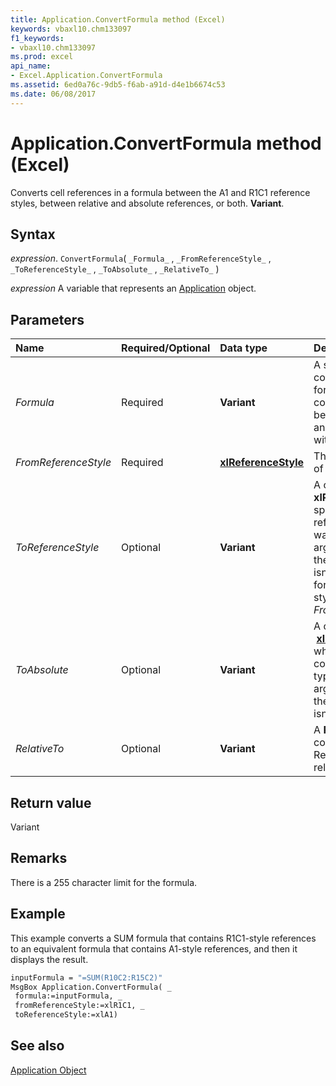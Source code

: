 ```yaml
---
title: Application.ConvertFormula method (Excel)
keywords: vbaxl10.chm133097
f1_keywords:
- vbaxl10.chm133097
ms.prod: excel
api_name:
- Excel.Application.ConvertFormula
ms.assetid: 6ed0a76c-9db5-f6ab-a91d-d4e1b6674c53
ms.date: 06/08/2017
---
```



# Application.ConvertFormula method (Excel)

Converts cell references in a formula between the A1 and R1C1 reference styles, between relative and absolute references, or both.  **Variant**.


## Syntax

_expression_. `ConvertFormula`( `_Formula_` , `_FromReferenceStyle_` , `_ToReferenceStyle_` , `_ToAbsolute_` , `_RelativeTo_` )

_expression_ A variable that represents an [Application](Excel.Application-graph-property.md) object.


## Parameters



|Name|Required/Optional|Data type|Description|
|:-----|:-----|:-----|:-----|
| _Formula_|Required| **Variant**|A string that containis the formula you want to convert. This must be a valid formula, and it must begin with an equal sign.|
| _FromReferenceStyle_|Required| **[xlReferenceStyle](Excel.XlReferenceStyle.md)**|The reference style of the formula.|
| _ToReferenceStyle_|Optional| **Variant**|A constant of  **xlReferenceStyle** specifying the reference style you want returned. If this argument is omitted, the reference style isn't changed; the formula stays in the style specified by _FromReferenceStyle_.|
| _ToAbsolute_|Optional| **Variant**|A constant of  **[xlReferenceType](Excel.XlReferenceType.md)** which specifies the converted reference type. If this argument is omitted, the reference type isn't changed.|
| _RelativeTo_|Optional| **Variant**|A  **Range** object that contains one cell. Relative references relate to this cell.|

## Return value

Variant


## Remarks

There is a 255 character limit for the formula.


## Example

This example converts a SUM formula that contains R1C1-style references to an equivalent formula that contains A1-style references, and then it displays the result.


```vb
inputFormula = "=SUM(R10C2:R15C2)" 
MsgBox Application.ConvertFormula( _ 
 formula:=inputFormula, _ 
 fromReferenceStyle:=xlR1C1, _ 
 toReferenceStyle:=xlA1)
```


## See also


[Application Object](Excel.Application(object).md)

